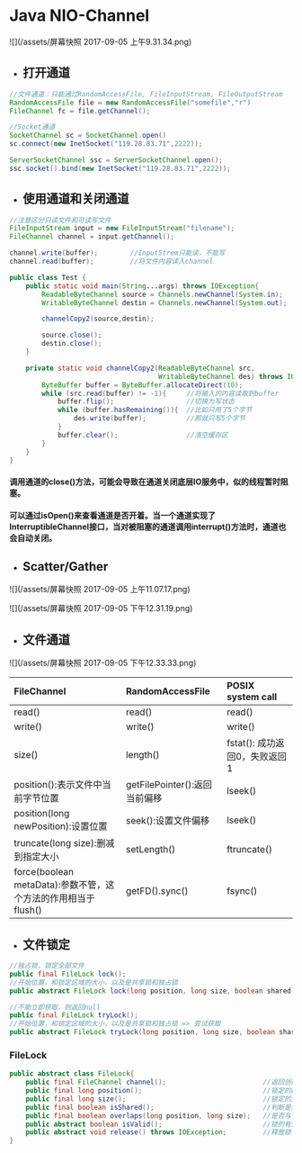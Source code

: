 # Java NIO-Channel

![](/assets/屏幕快照 2017-09-05 上午9.31.34.png)

* ## 打开通道

```java
//文件通道：只能通过RandomAccessFile, FileInputStream, FileOutputStream
RandomAccessFile file = new RandomAccessFile("somefile","r")
FileChannel fc = file.getChannel();

//Socket通道
SocketChannel sc = SocketChannel.open()
sc.connect(new InetSocket("119.28.83.71",2222));

ServerSocketChannel ssc = ServerSocketChannel.open();
ssc.socket().bind(new InetSocket("119.28.83.71",2222));
```

* ## 使用通道和关闭通道

```java
//注意区分只读文件和可读写文件
FileInputStream input = new FileInputStream("filename");
FileChannel channel = input.getChannel();

channel.write(buffer);        //InputStrem只能读，不能写
channel.read(buffer);         //将文件内容读入channel
```

```java
public class Test {
    public static void main(String...args) throws IOException{
        ReadableByteChannel source = Channels.newChannel(System.in);
        WritableByteChannel destin = Channels.newChannel(System.out);

        channelCopy2(source,destin);

        source.close();
        destin.close();
    }

    private static void channelCopy2(ReadableByteChannel src,
                                     WritableByteChannel des) throws IOException{
        ByteBuffer buffer = ByteBuffer.allocateDirect(10);
        while (src.read(buffer) != -1){     //将输入的内容读取到buffer
            buffer.flip();                  //切换为写状态
            while (buffer.hasRemaining()){  //比如只用了5个字节
                des.write(buffer);          //那就只写5个字节
            }
            buffer.clear();                 //清空缓存区
        }
    }
}
```

#### 调用通道的close\(\)方法，可能会导致在通道关闭底层IO服务中，似的线程暂时阻塞。

#### 可以通过isOpen\(\)来查看通道是否开着。当一个通道实现了InterruptibleChannel接口，当对被阻塞的通道调用interrupt\(\)方法时，通道也会自动关闭。

* ## Scatter/Gather

![](/assets/屏幕快照 2017-09-05 上午11.07.17.png)

![](/assets/屏幕快照 2017-09-05 下午12.31.19.png)

* ## 文件通道

![](/assets/屏幕快照 2017-09-05 下午12.33.33.png)

| FileChannel | RandomAccessFile | POSIX system call |
| :--- | :--- | :--- |
| read\(\) | read\(\) | read\(\) |
| write\(\) | write\(\) | write\(\) |
| size\(\) | length\(\) | fstat\(\): 成功返回0，失败返回1 |
| position\(\):表示文件中当前字节位置 | getFilePointer\(\):返回当前偏移 | lseek\(\) |
| position\(long newPosition\):设置位置 | seek\(\):设置文件偏移 | lseek\(\) |
| truncate\(long size\):删减到指定大小 | setLength\(\) | ftruncate\(\) |
| force\(boolean metaData\):参数不管，这个方法的作用相当于flush\(\) | getFD\(\).sync\(\) | fsync\(\) |

* ## 文件锁定

```java
//独占锁，锁定全部文件
public final FileLock lock();
//开始位置，和锁定区域的大小，以及是共享锁和独占锁
public abstract FileLock lock(long position, long size, boolean shared);

//不能立即获取，则返回null
public final FileLock tryLock();
//开始位置，和锁定区域的大小，以及是共享锁和独占锁 => 尝试获取
public abstract FileLock tryLock(long position, long size, boolean shared);
```

### FileLock

```java
public abstract class FileLock{
    public final FileChannel channel();                        //返回创建锁的Channel
    public final long position();                              //锁定的起始位置
    public final long size();                                  //锁定的大小
    public final boolean isShared();                           //判断是独占还是共享锁
    public final boolean overlaps(long position, long size);   //是否与一个指定的区域有重叠
    public abstract boolean isValid();                         //锁的有效性
    public abstract void release() throws IOException;         //释放锁
}
```



